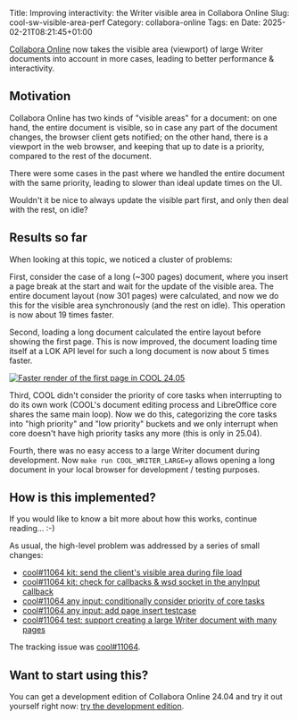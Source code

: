 Title: Improving interactivity: the Writer visible area in Collabora Online
Slug: cool-sw-visible-area-perf
Category: collabora-online
Tags: en
Date: 2025-02-21T08:21:45+01:00

[Collabora Online](https://www.collaboraoffice.com/) now takes the visible area (viewport) of large
Writer documents into account in more cases, leading to better performance & interactivity.

## Motivation

Collabora Online has two kinds of "visible areas" for a document: on one hand, the entire document
is visible, so in case any part of the document changes, the browser client gets notified; on the
other hand, there is a viewport in the web browser, and keeping that up to date is a priority,
compared to the rest of the document.

There were some cases in the past where we handled the entire document with the same priority,
leading to slower than ideal update times on the UI.

Wouldn't it be nice to always update the visible part first, and only then deal with the rest, on
idle?

## Results so far

When looking at this topic, we noticed a cluster of problems:

First, consider the case of a long (~300 pages) document, where you insert a page break at the start
and wait for the update of the visible area. The entire document layout (now 301 pages) were
calculated, and now we do this for the visible area synchronously (and the rest on idle).  This
operation is now about 19 times faster.

Second, loading a long document calculated the entire layout before showing the first page. This is
now improved, the document loading time itself at a LOK API level for such a long document is now
about 5 times faster.

[![Faster render of the first page in COOL 24.05](https://share.vmiklos.hu/blog/cool-sw-visible-area-perf/faster-load.png)](https://www.youtube.com/watch?v=0vnEgwBaqt8)

Third, COOL didn't consider the priority of core tasks when interrupting to do its own work (COOL's
document editing process and LibreOffice core shares the same main loop). Now we do this,
categorizing the core tasks into "high priority" and "low priority" buckets and we only interrupt
when core doesn't have high priority tasks any more (this is only in 25.04).

Fourth, there was no easy access to a large Writer document during development. Now `make run
COOL_WRITER_LARGE=y` allows opening a long document in your local browser for development / testing
purposes.

## How is this implemented?

If you would like to know a bit more about how this works, continue reading... :-)

As usual, the high-level problem was addressed by a series of small changes:

- [cool#11064 kit: send the client's visible area during file load](https://github.com/collaboraonline/online/commit/dec9a0d135bad35c958d1eee8f76048189a5601e)
- [cool#11064 kit: check for callbacks & wsd socket in the anyInput callback](https://github.com/collaboraonline/online/commit/500df64292e53fe07c92d492511ed82bfcb8b546)
- [cool#11064 any input: conditionally consider priority of core tasks](https://github.com/collaboraonline/online/commit/31dae7872b914e15bf81ab49fd731383808b3a01)
- [cool#11064 any input: add page insert testcase](https://github.com/collaboraonline/online/commit/92573acd1bd45b643ab361484cdbfac7dc262dc6)
- [cool#11064 test: support creating a large Writer document with many pages](https://github.com/collaboraonline/online/commit/73793c24c7b77f2026e3af2673c4513278dd27c6)

The tracking issue was [cool#11064](https://github.com/CollaboraOnline/online/issues/11064).

## Want to start using this?

You can get a development edition of Collabora Online 24.04 and try it out yourself right now: [try
the development edition](https://www.collaboraoffice.com/code/).
